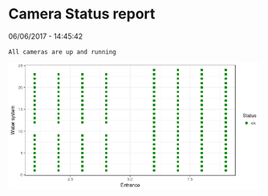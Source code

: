 Camera Status report
================
06/06/2017 - 14:45:42

    All cameras are up and running

![](camreport_files/figure-markdown_github/unnamed-chunk-2-1.png)
